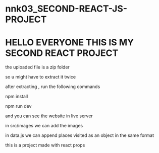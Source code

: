 # nnk03_SECOND-REACT-JS-PROJECT

# HELLO EVERYONE THIS IS MY SECOND REACT PROJECT
the uploaded file is a zip folder 

so u might have to extract it twice


after extracting , run the following commands

npm install


npm run dev

and you can see the website in live server

in src/images we can add the images

in data.js we can append places visited as an object in the same format

this is a project made with react props
